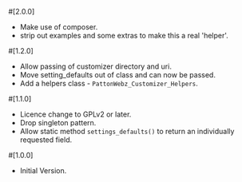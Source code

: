 #[2.0.0]
- Make use of composer.
- strip out examples and some extras to make this a real 'helper'.

#[1.2.0]
- Allow passing of customizer directory and uri.
- Move setting_defaults out of class and can now be passed.
- Add a helpers class - `PattonWebz_Customizer_Helpers`.

#[1.1.0]
- Licence change to GPLv2 or later.
- Drop singleton pattern.
- Allow static method `settings_defaults()` to return an individually requested field.

#[1.0.0]
- Initial Version.
